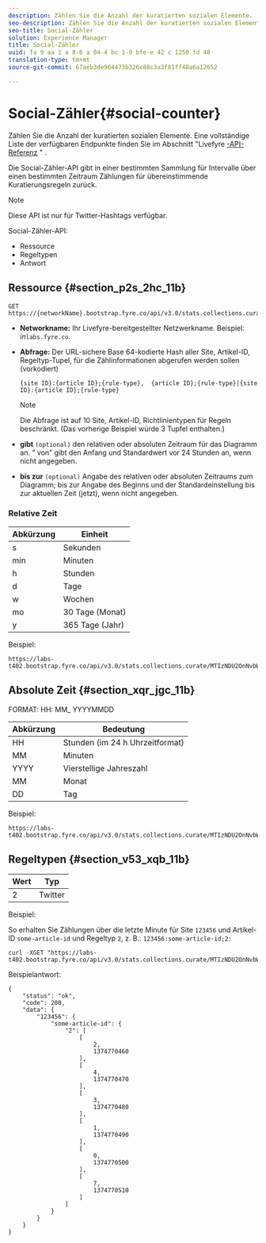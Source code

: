 ```yaml
---
description: Zählen Sie die Anzahl der kuratierten sozialen Elemente.
seo-description: Zählen Sie die Anzahl der kuratierten sozialen Elemente.
seo-title: Social-Zähler
solution: Experience Manager
title: Social-Zähler
uuid: fa 9 aa 1 a 8-6 a 04-4 bc 1-9 bfe-e 42 c 1250 fd 48
translation-type: tm+mt
source-git-commit: 67aeb3de964473b326c88c3a3f81ff48a6a12652

---
```



# Social-Zähler{#social-counter}

Zählen Sie die Anzahl der kuratierten sozialen Elemente. Eine vollständige Liste der verfügbaren Endpunkte finden Sie im Abschnitt &quot;Livefyre [-API-Referenz](https://api.livefyre.com/docs) &quot; .

Die Social-Zähler-API gibt in einer bestimmten Sammlung für Intervalle über einen bestimmten Zeitraum Zählungen für übereinstimmende Kuratierungsregeln zurück.

>[!NOTE]
>
>Diese API ist nur für Twitter-Hashtags verfügbar.

Social-Zähler-API:

* Ressource
* Regeltypen
* Antwort

## Ressource {#section_p2s_2hc_11b}

```
GET https://{networkName}.bootstrap.fyre.co/api/v3.0/stats.collections.curate/{query}.json
```

* **Networkname:** Ihr Livefyre-bereitgestellter Netzwerkname. Beispiel: *in*`labs.fyre.co`.
* **Abfrage:** Der URL-sichere Base 64-kodierte Hash aller Site, Artikel-ID, Regeltyp-Tupel, für die Zählinformationen abgerufen werden sollen (vorkodiert)

   ```
   {site ID}:{article ID};{rule-type},  {article ID};{rule-type}|{site ID}:{article ID};{rule-type}
   ```

   >[!NOTE]
   >Die Abfrage ist auf 10 Site, Artikel-ID, Richtlinientypen für Regeln beschränkt. (Das vorherige Beispiel würde 3 Tupfel enthalten.)

* **gibt** `(optional)` den relativen oder absoluten Zeitraum für das Diagramm an. &quot; von&quot; gibt den Anfang und Standardwert vor 24 Stunden an, wenn nicht angegeben.
* **bis zur** `(optional)` Angabe des relativen oder absoluten Zeitraums zum Diagramm; bis zur Angabe des Beginns und der Standardeinstellung bis zur aktuellen Zeit (jetzt), wenn nicht angegeben.

### Relative Zeit

| Abkürzung | Einheit |
|---|---|
| s | Sekunden |
| min | Minuten |
| h | Stunden |
| d | Tage |
| w | Wochen |
| mo | 30 Tage (Monat) |
| y | 365 Tage (Jahr) |

Beispiel:

```
https://labs-t402.bootstrap.fyre.co/api/v3.0/stats.collections.curate/MTIzNDU2OnNvbWUtYXJ0aWNsZS1pZDsy.json&from=-7d&until=-6d
```

## Absolute Zeit {#section_xqr_jgc_11b}

FORMAT: HH: MM_ YYYYMMDD

| Abkürzung | Bedeutung |
|---|---|
| HH | Stunden (im 24 h Uhrzeitformat) |
| MM | Minuten |
| YYYY | Vierstellige Jahreszahl |
| MM | Monat |
| DD | Tag |

Beispiel:

```
https://labs-t402.bootstrap.fyre.co/api/v3.0/stats.collections.curate/MTIzNDU2OnNvbWUtYXJ0aWNsZS1pZDsy.json&from=04:00_20130709 
```

## Regeltypen {#section_v53_xqb_11b}

| Wert | Typ |
|---|---|
| 2 | Twitter |

Beispiel:

So erhalten Sie Zählungen über die letzte Minute für Site `123456` und Artikel-ID `some-article-id` und Regeltyp `2`, z. B.: `123456:some-article-id;2:`

```
curl -XGET "https://labs-t402.bootstrap.fyre.co/api/v3.0/stats.collections.curate/MTIzNDU2OnNvbWUtYXJ0aWNsZS1pZDsy.json&from=-1min" 
```

Beispielantwort:

```
{ 
    "status": "ok", 
    "code": 200, 
    "data": { 
        "123456": { 
            "some-article-id": { 
                "2": [ 
                    [ 
                        2, 
                        1374770460 
                    ], 
                    [ 
                        4, 
                        1374770470 
                    ], 
                    [ 
                        3, 
                        1374770480 
                    ], 
                    [ 
                        1, 
                        1374770490 
                    ], 
                    [ 
                        0, 
                        1374770500 
                    ], 
                    [ 
                        7, 
                        1374770510 
                    ] 
                ] 
            } 
        } 
    } 
}
```
